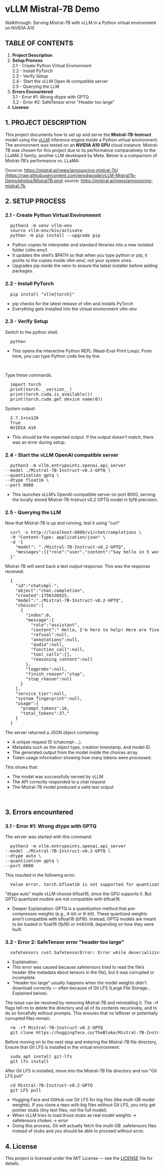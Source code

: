 # vLLM Mistral-7B Demo
Walkthrough: Serving Mistral-7B with vLLM in a Python virtual environment on NVIDIA A10

## TABLE OF CONTENTS
1. **Project Description**
2. **Setup Process**
   <br>2.1 - Create Python Virtual Environment
   <br>2.2 - Install PyTorch
   <br>2.3 - Verify Setup
   <br>2.4 - Start the vLLM Open AI compatible server
   <br>2.5 - Querying the LLM
3. **Errors Encountered**
   <br>3.1 - Error #1: Wrong dtype with GPTQ
   <br>3.2 - Error #2: SafeTensor error "Header too large"
4. **License**


## 1. PROJECT DESCRIPTION
This project documents how to set up and serve the **Mistral-7B-Instruct** model using the [vLLM](https://github.com/vllm-project/vllm) inference engine inside a Python virtual environment. The environment was tested on an **NVIDIA A10 GPU** cloud instance. Mistral-7B was chosen for this project due to its performance comparatively to the LLaMA 2 family, another LLM developed by Meta. Below is a comparison of Mistral-7B’s performance vs. LLaMA:

![source: https://mistral.ai/news/announcing-mistral-7b](https://raw.githubusercontent.com/jerodgoode/vLLM-Mistral7b-Demo/photos/Mistral7B.png)
source: https://mistral.ai/news/announcing-mistral-7b


## 2. SETUP PROCESS

### 2.1 - Create Python Virtual Environment
<pre>
  python3 -m venv vllm-env 
  source vllm-env/bin/activate 
  python -m pip install --upgrade pip
</pre>
- Python copies its interpreter and standard libraries into a new isolated folder (vllm-env/)
- It updates the shell’s $PATH so that when you type python or pip, it points to the copies inside vllm-env/, not your system ones.
- Upgrades pip inside the venv to ensure the latest installer before adding packages.


### 2.2 - Install PyTorch
<pre>
  pip install "vllm[torch]"
</pre>
- pip checks for the latest release of vllm and installs PyTorch
- Everything gets installed into the virtual environment vllm-env

### 2.3 - Verify Setup
Switch to the python shell.
<pre>
  python
</pre>
- This opens the interactive Python REPL (Read-Eval-Print Loop). From here, you can type Python code line by line.

<br>

Type these commands. 
<pre>
  import torch
  print(torch.__version__)
  print(torch.cuda.is_available())
  print(torch.cude.get_device_name(0))
</pre>
System output:

<pre>
  2.7.1+cu126
  True
  NVIDIA A10
</pre>
- This should be the expected output. If the output doesn't match, there was an error during setup. 

### 2.4 - Start the vLLM OpenAI compatible server

<pre>
  python3 -m vllm.entrypoints.openai.api_server
--model ./Mistral-7B-Instruct-v0.2-GPTQ \
--quantization gptq \
--dtype float16 \
--port 8000
</pre>
- This launches vLLM’s OpenAI-compatible server on port 8000, serving the locally stored Mistral-7B-Instruct v0.2 GPTQ model in fp16 precision.

### 2.5 - Querying the LLM
Now that Mistral-7B is up and running, test it using "curl"
<pre>
  curl -s http://localhost:8000/v1/chat/completions \
  -H "Content-Type: application/json" \
  -d '{
    "model": "./Mistral-7B-Instruct-v0.2-GPTQ",
    "messages":[{"role":"user","content":"Say hello in 5 words."}]
  }'
</pre>

Mistral-7B will send back a text output response. This was the response received: 
<pre>
  {
    "id":"chatcmpl-<redacted>",
    "object":"chat.completion",
    "created":1756330925,
    "model":"./Mistral-7B-Instruct-v0.2-GPTQ",
    "choices":[
      {
        "index":0,
        "message":{
          "role":"assistant",
          "content":" Hello, I'm here to help! Here are five words: \"Hello, welcome friend.\"",
          "refusal":null,
          "annotations":null,
          "audio":null,
          "function_call":null,
          "tool_calls":[],
          "reasoning_content":null
        },
        "logprobs":null,
        "finish_reason":"stop",
        "stop_reason":null
      }
    ],
    "service_tier":null,
    "system_fingerprint":null,
    "usage":{
      "prompt_tokens":16,
      "total_tokens":37,"
    }
  }
</pre>
The server returned a JSON object containing:
- A unique request ID (chatcmpl-...).
- Metadata such as the object type, creation timestamp, and model ID.
- The generated output from the model inside the choices array.
- Token usage information showing how many tokens were processed.

This shows that:
- The model was successfully served by vLLM
- The API correctly responded to a chat request
- The Mistral-7B model produced a valid text output


<br>

## 3. Errors encountered
### 3.1 - Error #1: Wrong dtype with GPTQ

The server was started with this command:
<pre>
  python3 -m vllm.entrypoints.openai.api_server
--model ./Mistral-7B-Instruct-v0.2-GPTQ \
--dtype auto \
--quantization gptq \
--port 8000
</pre>
This resulted in the following error: 
<pre>
  Value error, torch.bfloat16 is not supported for quantization method gpta. Supported dtypes: [torch.float16] [type=value_error, input_value=ArgsKwargs(O, {'model_co...additional_conf ig': {}}), input_type=ArgsKwargs]
</pre>
"dtype auto" made vLLM choose bfloat16, since the GPU supports it. But GPTQ quantized models are not compatible with bfloat16.
- Deeper Explaination: GPTQ is a quantization method that pre-compresses weights (e.g., 4-bit or 8-bit). These quantized weights aren’t compatible with bfloat16 (bf16). Instead, GPTQ models are meant to be loaded in float16 (fp16) or int4/int8, depending on how they were built.

### 3.2 - Error 2: SafeTensor error "header too large"

<pre>
  safetensors_rust.SafetensorError: Error while deserializing header: header too large
</pre>
- Explaination: 
- This error was caused because safetensors tried to read the file’s header (the metadata about tensors in the file), but it was corrupted or incomplete.
- “Header too large” usually happens when the model weights didn’t download correctly — often because of Git LFS (Large File Storage... Explained below).

The issue can be resolved by removing Mistral-7B and reinstalling it. The -rf flags tell rm to delete the directory and all of its contents recursively, and to do so forcefully without prompts. This ensures that no leftover or potentially corrupted files remain.
<pre>
  rm -rf Mistral-7B-Instruct-v0.2-GPTQ
  git clone https://huggingface.co/TheBloke/Mistral-7B-Instruct-v0.2-GPTQ
</pre>

Before moving on to the next step and entering the Mistral-7B file directory, Ensure that Git LFS is installed in the virtual environment:
<pre>
  sudo apt install git-lfs
  git lfs install
</pre>

After Git LFS is installed, move into the Mistral-7B file directory and run "Git LFS pull"
<pre>
  cd Mistral-7B-Instruct-v0.2-GPTQ
  git LFS pull
</pre>
- Hugging Face and GitHub use Git LFS for big files (like multi-GB model weights). If you clone a repo with big files without Git LFS, you only get pointer stubs (tiny text files, not the full model).
- When vLLM tries to load those stubs as real model weights → safetensors chokes → error
- Doing this process, Git will actually fetch the multi-GB .safetensors files instead of stubs and you should be able to proceed without error. 

## 4. License
This project is licensed under the MIT License — see the [LICENSE](LICENSE) file for details.
